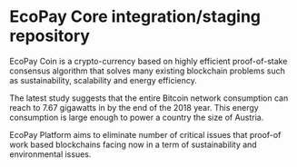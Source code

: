 EcoPay Core integration/staging repository
=================================================

EcoPay Coin is a crypto-currency based on highly efficient proof-of-stake consensus algorithm that solves many existing blockchain problems such as sustainability, scalability and energy efficiency.

The latest study suggests that the entire Bitcoin network consumption can reach to 7.67 gigawatts in  by the end of the 2018 year.
This energy consumption is large enough to power a country the size of Austria.

EcoPay Platform aims to eliminate number of critical issues that proof-of work based blockchains facing now in a term of sustainability and environmental issues.